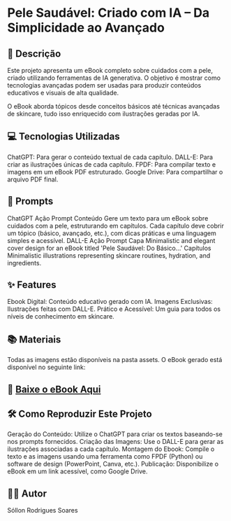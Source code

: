 # Pele Saudável: Criado com IA – Da Simplicidade ao Avançado

## 📒 Descrição
Este projeto apresenta um eBook completo sobre cuidados com a pele, criado utilizando ferramentas de IA generativa. O objetivo é mostrar como tecnologias avançadas podem ser usadas para produzir conteúdos educativos e visuais de alta qualidade.

O eBook aborda tópicos desde conceitos básicos até técnicas avançadas de skincare, tudo isso enriquecido com ilustrações geradas por IA.

## 💻 Tecnologias Utilizadas

ChatGPT: Para gerar o conteúdo textual de cada capítulo.
DALL-E: Para criar as ilustrações únicas de cada capítulo.
FPDF: Para compilar texto e imagens em um eBook PDF estruturado.
Google Drive: Para compartilhar o arquivo PDF final.

## 🧠 Prompts

ChatGPT
Ação	Prompt
Conteúdo	Gere um texto para um eBook sobre cuidados com a pele, estruturando em capítulos. Cada capítulo deve cobrir um tópico (básico, avançado, etc.), com dicas práticas e uma linguagem simples e acessível.
DALL-E
Ação	Prompt
Capa	Minimalistic and elegant cover design for an eBook titled 'Pele Saudável: Do Básico...'
Capítulos	Minimalistic illustrations representing skincare routines, hydration, and ingredients.

## ✨ Features

Ebook Digital: Conteúdo educativo gerado com IA.
Imagens Exclusivas: Ilustrações feitas com DALL-E.
Prático e Acessível: Um guia para todos os níveis de conhecimento em skincare.

## 📚 Materiais

Todas as imagens estão disponíveis na pasta assets.
O eBook gerado está disponível no seguinte link:

## 📕 [Baixe o eBook Aqui](https://drive.google.com/file/d/1Gj-RTeBDEhbB605QPnUthpAXLcaZnLN1/view?usp=sharing)



## 🛠️ Como Reproduzir Este Projeto

Geração do Conteúdo:
Utilize o ChatGPT para criar os textos baseando-se nos prompts fornecidos.
Criação das Imagens:
Use o DALL-E para gerar as ilustrações associadas a cada capítulo.
Montagem do Ebook:
Compile o texto e as imagens usando uma ferramenta como FPDF (Python) ou software de design (PowerPoint, Canva, etc.).
Publicação:
Disponibilize o eBook em um link acessível, como Google Drive.

## 👨‍💻 Autor

Sóllon Rodrigues Soares
